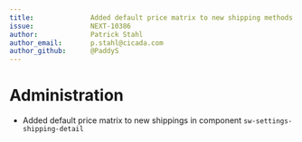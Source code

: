 ```yaml
---
title:              Added default price matrix to new shipping methods
issue:              NEXT-10386
author:             Patrick Stahl
author_email:       p.stahl@cicada.com
author_github:      @PaddyS
---
```

# Administration
*  Added default price matrix to new shippings in component `sw-settings-shipping-detail`
